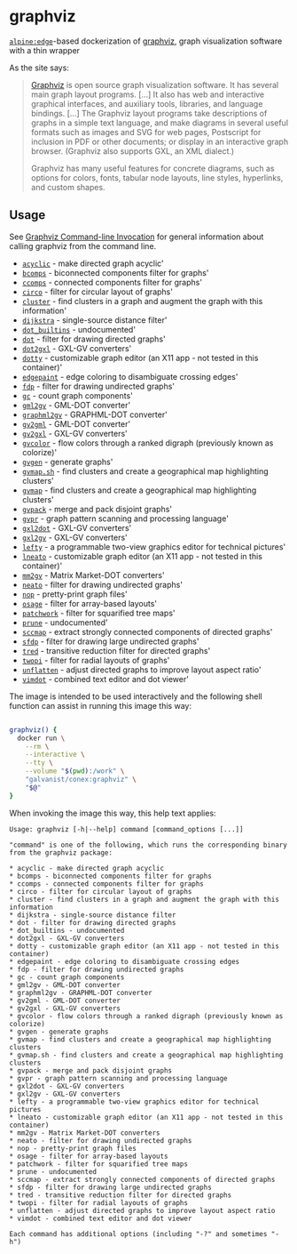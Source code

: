 # graphviz

[`alpine:edge`](https://hub.docker.com/_/alpine/)-based dockerization of [graphviz](https://graphviz.gitlab.io/), graph visualization software with a thin wrapper

As the site says:

> [Graphviz](https://www.graphviz.org/) is open source graph visualization software. It has several main graph layout programs. [...] It also has web and interactive graphical interfaces, and auxiliary tools, libraries, and language bindings. [...] The Graphviz layout programs take descriptions of graphs in a simple text language, and make diagrams in several useful formats such as images and SVG for web pages, Postscript for inclusion in PDF or other documents; or display in an interactive graph browser. (Graphviz also supports GXL, an XML dialect.)
>
>Graphviz has many useful features for concrete diagrams, such as options for colors, fonts, tabular node layouts, line styles, hyperlinks, and custom shapes.

## Usage

See [Graphviz Command-line Invocation](https://graphviz.org/_pages/doc/info/command.html) for general information about calling graphviz from the command line.

* [`acyclic`](https://graphviz.gitlab.io/_pages/pdf/acyclic.1.pdf) - make directed graph acyclic'
* [`bcomps`](https://graphviz.gitlab.io/_pages/pdf/bcomps.1.pdf) - biconnected components filter for graphs'
* [`ccomps`](https://graphviz.gitlab.io/_pages/pdf/ccomps.1.pdf) - connected components filter for graphs'
* [`circo`](https://graphviz.gitlab.io/_pages/pdf/dot.1.pdf) - filter for circular layout of graphs'
* [`cluster`](https://graphviz.gitlab.io/_pages/pdf/cluster.1.pdf) - find clusters in a graph and augment the graph with this information'
* [`dijkstra`](https://graphviz.gitlab.io/_pages/pdf/dijkstra.1.pdf) - single-source distance filter'
* [`dot_builtins`](https://graphviz.gitlab.io/_pages/pdf/dot.1.pdf) - undocumented'
* [`dot`](https://graphviz.gitlab.io/_pages/pdf/dot.1.pdf) - filter for drawing directed graphs'
* [`dot2gxl`](https://graphviz.gitlab.io/_pages/pdf/dot2gxl.1.pdf) - GXL-GV converters'
* [`dotty`](https://graphviz.gitlab.io/_pages/pdf/dotty.1.pdf) - customizable graph editor (an X11 app - not tested in this container)'
* [`edgepaint`](https://graphviz.gitlab.io/_pages/pdf/edgepaint.1.pdf) - edge coloring to disambiguate crossing edges'
* [`fdp`](https://graphviz.gitlab.io/_pages/pdf/dot.1.pdf) - filter for drawing undirected graphs'
* [`gc`](https://graphviz.gitlab.io/_pages/pdf/gc.1.pdf) - count graph components'
* [`gml2gv`](https://graphviz.gitlab.io/_pages/pdf/gml2gv.1.pdf) - GML-DOT converter'
* [`graphml2gv`](https://graphviz.gitlab.io/_pages/pdf/graphml2gv.1.pdf) - GRAPHML-DOT converter'
* [`gv2gml`](https://graphviz.gitlab.io/_pages/pdf/gv2gml.1.pdf) - GML-DOT converter'
* [`gv2gxl`](https://graphviz.gitlab.io/_pages/pdf/gv2gxl.1.pdf) - GXL-GV converters'
* [`gvcolor`](https://graphviz.gitlab.io/_pages/pdf/gvcolor.1.pdf) - flow colors through a ranked digraph (previously known as colorize)'
* [`gvgen`](https://graphviz.gitlab.io/_pages/pdf/gvgen.1.pdf) - generate graphs'
* [`gvmap.sh`](https://graphviz.gitlab.io/_pages/pdf/gvmap.sh.1.pdf) - find clusters and create a geographical map highlighting clusters'
* [`gvmap`](https://graphviz.gitlab.io/_pages/pdf/gvmap.1.pdf) - find clusters and create a geographical map highlighting clusters'
* [`gvpack`](https://graphviz.gitlab.io/_pages/pdf/gvpack.1.pdf) - merge and pack disjoint graphs'
* [`gvpr`](https://graphviz.gitlab.io/_pages/pdf/gvpr.1.pdf) - graph pattern scanning and processing language'
* [`gxl2dot`](https://graphviz.gitlab.io/_pages/pdf/gxl2dot.1.pdf) - GXL-GV converters'
* [`gxl2gv`](https://graphviz.gitlab.io/_pages/pdf/gxl2gv.1.pdf) - GXL-GV converters'
* [`lefty`](https://graphviz.gitlab.io/_pages/pdf/lefty.1.pdf) - a programmable two-view graphics editor for technical pictures'
* [`lneato`](https://graphviz.gitlab.io/_pages/pdf/lneato.1.pdf) - customizable graph editor (an X11 app - not tested in this container)'
* [`mm2gv`](https://graphviz.gitlab.io/_pages/pdf/mm2gv.1.pdf) - Matrix Market-DOT converters'
* [`neato`](https://graphviz.gitlab.io/_pages/pdf/dot.1.pdf) - filter for drawing undirected graphs'
* [`nop`](https://graphviz.gitlab.io/_pages/pdf/nop.1.pdf) - pretty-print graph files'
* [`osage`](https://graphviz.gitlab.io/_pages/pdf/osage.1.pdf) - filter for array-based layouts'
* [`patchwork`](https://graphviz.gitlab.io/_pages/pdf/patchwork.1.pdf) - filter for squarified tree maps'
* [`prune`](https://graphviz.gitlab.io/_pages/pdf/prune.1.pdf) - undocumented'
* [`sccmap`](https://graphviz.gitlab.io/_pages/pdf/sccmap.1.pdf) - extract strongly connected components of directed graphs'
* [`sfdp`](https://graphviz.gitlab.io/_pages/pdf/dot.1.pdf) - filter for drawing large undirected graphs'
* [`tred`](https://graphviz.gitlab.io/_pages/pdf/tred.1.pdf) - transitive reduction filter for directed graphs'
* [`twopi`](https://graphviz.gitlab.io/_pages/pdf/dot.1.pdf) - filter for radial layouts of graphs'
* [`unflatten`](https://graphviz.gitlab.io/_pages/pdf/unflatten.1.pdf) - adjust directed graphs to improve layout aspect ratio'
* [`vimdot`](https://graphviz.gitlab.io/_pages/pdf/vimdot.1.pdf) - combined text editor and dot viewer'

The image is intended to be used interactively and the following shell function can assist in running this image this way:

```sh

graphviz() {
  docker run \
    --rm \
    --interactive \
    --tty \
    --volume "$(pwd):/work" \
    "galvanist/conex:graphviz" \
    "$@"
}

```

When invoking the image this way, this help text applies:

```
Usage: graphviz [-h|--help] command [command_options [...]]

"command" is one of the following, which runs the corresponding binary from the graphviz package:

* acyclic - make directed graph acyclic
* bcomps - biconnected components filter for graphs
* ccomps - connected components filter for graphs
* circo - filter for circular layout of graphs
* cluster - find clusters in a graph and augment the graph with this information
* dijkstra - single-source distance filter
* dot - filter for drawing directed graphs
* dot_builtins - undocumented
* dot2gxl - GXL-GV converters
* dotty - customizable graph editor (an X11 app - not tested in this container)
* edgepaint - edge coloring to disambiguate crossing edges
* fdp - filter for drawing undirected graphs
* gc - count graph components
* gml2gv - GML-DOT converter
* graphml2gv - GRAPHML-DOT converter
* gv2gml - GML-DOT converter
* gv2gxl - GXL-GV converters
* gvcolor - flow colors through a ranked digraph (previously known as colorize)
* gvgen - generate graphs
* gvmap - find clusters and create a geographical map highlighting clusters
* gvmap.sh - find clusters and create a geographical map highlighting clusters
* gvpack - merge and pack disjoint graphs
* gvpr - graph pattern scanning and processing language
* gxl2dot - GXL-GV converters
* gxl2gv - GXL-GV converters
* lefty - a programmable two-view graphics editor for technical pictures
* lneato - customizable graph editor (an X11 app - not tested in this container)
* mm2gv - Matrix Market-DOT converters
* neato - filter for drawing undirected graphs
* nop - pretty-print graph files
* osage - filter for array-based layouts
* patchwork - filter for squarified tree maps
* prune - undocumented
* sccmap - extract strongly connected components of directed graphs
* sfdp - filter for drawing large undirected graphs
* tred - transitive reduction filter for directed graphs
* twopi - filter for radial layouts of graphs
* unflatten - adjust directed graphs to improve layout aspect ratio
* vimdot - combined text editor and dot viewer

Each command has additional options (including "-?" and sometimes "-h")
```
